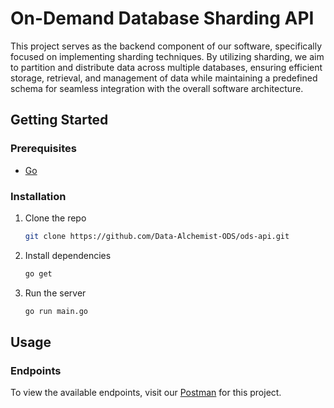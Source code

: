 # On-Demand Database Sharding API

This project serves as the backend component of our software, specifically focused on implementing sharding techniques. By utilizing sharding, we aim to partition and distribute data across multiple databases, ensuring efficient storage, retrieval, and management of data while maintaining a predefined schema for seamless integration with the overall software architecture.

## Getting Started

### Prerequisites

- [Go](https://golang.org/doc/install)


### Installation

1. Clone the repo
   ```sh
   git clone https://github.com/Data-Alchemist-ODS/ods-api.git
   ```

2. Install dependencies
    ```sh
    go get
    ```

3. Run the server
    ```sh
    go run main.go
    ```

## Usage

### Endpoints

To view the available endpoints, visit our [Postman](https://app.swaggerhub.com/apis-docs/Data-Alchemist-ODS/ODS/1.0.0) for this project.